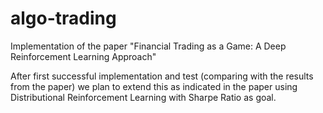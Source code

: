 # algo-trading
Implementation of the paper "Financial Trading as a Game: A Deep Reinforcement Learning Approach"

After first successful implementation and test (comparing with the results from the paper) we plan to extend this as indicated in the paper using Distributional Reinforcement Learning with Sharpe Ratio as goal.


